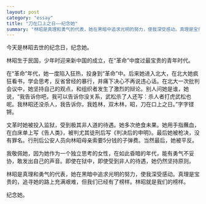 ```yaml
---
layout: post   
category: "essay"   
title: "刀在口上之日——纪念她"
summary: "林昭是真理和勇气的代表，她在黑暗中追求光明的努力，使我深受感动。真理是宝贵的，追寻她的路上充满艰难，但我们已经有了榜样。林昭就是我们的榜样。"
---
```


今天是林昭去世的纪念日，纪念她。

林昭生于民国，少年时迎来新中国的成立，在“革命”中度过最宝贵的青年时代。

在“革命”年代，她一度陷入狂热，投身到“革命”中。后来她进入北大，在北大她疯狂看书，学会思考，反省曾经的暴行，并痛下决心不再说违心话。在北大一次批判会议中，她坚持自己的观点，和组织者发生了激烈的辩论。别人问她是谁，她说，“我告诉你吧，我可以告诉你没关系，武松杀了人还写：杀人者打虎武松也呢。我林昭还没杀人，我告诉你，我姓林，双木林，昭，刀在口上之日。”字字铿锵。

文革时她被投入监狱，受到极其非人道的待遇。她多次绝食未果。她用手指蘸血，在白床单上写《告人类》，被判尤其徒刑后写《判决后的申明》。最后她被枪决，没有罪名。行刑后公安人员向林昭母亲索要5分钱的子弹费。当然最后，她被平反。

我敬佩她，因为她作为一个独立思考的女性，在如此昏暗的年代，能有勇气不妥协，敢发出自己的声音。即使在狱中，即使受到非人的待遇，她仍然坚持原则。

林昭是真理和勇气的代表，她在黑暗中追求光明的努力，使我深受感动。真理是宝贵的，追寻她的路上充满艰难，但我们已经有了榜样。林昭就是我们的榜样。

纪念她。

